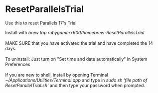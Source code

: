 # ResetParallelsTrial
Use this to reset Parallels 17's Trial

Install with <em>brew tap rubygamerx600/homebrew-ResetParallelsTrial</em>
<br/><br/>
MAKE SURE that you have activated the trial and have completed the 14 days.
<br/>
<br/>
To uninstall:
Just turn on "Set time and date automatically" in System Preferences
<br/>
<br/>
If you are new to shell, install by opening Terminal <em>~/Applications/Utilities/Terminal.app</em> and type in <em>sudo sh 'file path of ResetParallelTrial.sh'</em> and then type your password when prompted.
